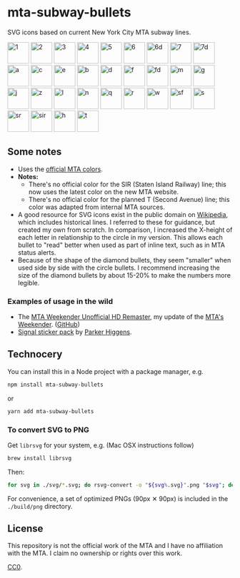 mta-subway-bullets
==================

SVG icons based on current New York City MTA subway lines.

<p>
<img src="https://unpkg.com/mta-subway-bullets@0.5.0/svg/1.svg" alt="1" width="48">
<img src="https://unpkg.com/mta-subway-bullets@0.5.0/svg/2.svg" alt="2" width="48">
<img src="https://unpkg.com/mta-subway-bullets@0.5.0/svg/3.svg" alt="3" width="48">
<img src="https://unpkg.com/mta-subway-bullets@0.5.0/svg/4.svg" alt="4" width="48">
<img src="https://unpkg.com/mta-subway-bullets@0.5.0/svg/5.svg" alt="5" width="48">
<img src="https://unpkg.com/mta-subway-bullets@0.5.0/svg/6.svg" alt="6" width="48">
<img src="https://unpkg.com/mta-subway-bullets@0.5.0/svg/6d.svg" alt="6d" width="48">
<img src="https://unpkg.com/mta-subway-bullets@0.5.0/svg/7.svg" alt="7" width="48">
<img src="https://unpkg.com/mta-subway-bullets@0.5.0/svg/7d.svg" alt="7d" width="48">
<img src="https://unpkg.com/mta-subway-bullets@0.5.0/svg/a.svg" alt="a" width="48">
<img src="https://unpkg.com/mta-subway-bullets@0.5.0/svg/c.svg" alt="c" width="48">
<img src="https://unpkg.com/mta-subway-bullets@0.5.0/svg/e.svg" alt="e" width="48">
<img src="https://unpkg.com/mta-subway-bullets@0.5.0/svg/b.svg" alt="b" width="48">
<img src="https://unpkg.com/mta-subway-bullets@0.5.0/svg/d.svg" alt="d" width="48">
<img src="https://unpkg.com/mta-subway-bullets@0.5.0/svg/f.svg" alt="f" width="48">
<img src="https://unpkg.com/mta-subway-bullets@0.5.0/svg/f.svg" alt="fd" width="48">
<img src="https://unpkg.com/mta-subway-bullets@0.5.0/svg/m.svg" alt="m" width="48">
<img src="https://unpkg.com/mta-subway-bullets@0.5.0/svg/g.svg" alt="g" width="48">
<img src="https://unpkg.com/mta-subway-bullets@0.5.0/svg/j.svg" alt="j" width="48">
<img src="https://unpkg.com/mta-subway-bullets@0.5.0/svg/z.svg" alt="z" width="48">
<img src="https://unpkg.com/mta-subway-bullets@0.5.0/svg/l.svg" alt="l" width="48">
<img src="https://unpkg.com/mta-subway-bullets@0.5.0/svg/n.svg" alt="n" width="48">
<img src="https://unpkg.com/mta-subway-bullets@0.5.0/svg/q.svg" alt="q" width="48">
<img src="https://unpkg.com/mta-subway-bullets@0.5.0/svg/r.svg" alt="r" width="48">
<img src="https://unpkg.com/mta-subway-bullets@0.5.0/svg/w.svg" alt="w" width="48">
<img src="https://unpkg.com/mta-subway-bullets@0.5.0/svg/sf.svg" alt="sf" width="48">
<img src="https://unpkg.com/mta-subway-bullets@0.5.0/svg/s.svg" alt="s" width="48">
<img src="https://unpkg.com/mta-subway-bullets@0.5.0/svg/sr.svg" alt="sr" width="48">
<img src="https://unpkg.com/mta-subway-bullets@0.5.0/svg/sir.svg" alt="sir" width="48">
<img src="https://unpkg.com/mta-subway-bullets@0.5.0/svg/h.svg" alt="h" width="48">
<img src="https://unpkg.com/mta-subway-bullets@0.5.0/svg/t.svg" alt="t" width="48">
</p>

## Some notes

* Uses the [official MTA colors](http://web.mta.info/developers/resources/line_colors.htm).
* __Notes:__
  * There's no official color for the SIR (Staten Island Railway) line; this now uses the latest color on the new MTA website.
  * There's no official color for the planned T (Second Avenue) line; this color was adapted from internal MTA sources.
* A good resource for SVG icons exist in the public domain on [Wikipedia](http://commons.wikimedia.org/wiki/New_York_City_Subway_bullets), which includes historical lines. I referred to these for guidance, but created my own from scratch. In comparison, I increased the X-height of each letter in relationship to the circle in my version. This allows each bullet to "read" better when used as part of inline text, such as in MTA status alerts.
* Because of the shape of the diamond bullets, they seem "smaller" when used side by side with the circle bullets. I recommend increasing the size of the diamond bullets by about 15-20% to make the numbers more legible.

### Examples of usage in the wild

* The [MTA Weekender Unofficial HD Remaster](https://weekender.netlify.com/), my update of the [MTA's Weekender](http://web.mta.info/weekender/servicestatus.html). ([GitHub](https://github.com/louh/weekender))
* [Signal sticker pack](https://signal.art/addstickers/#pack_id=14994fdf754d54904483a50523e4cfe2&pack_key=a607d7b07c3ca8626ea5f6dd51eefb8e7e9f05829d966aa496ea737ec04b525a) by [Parker Higgens](https://twitter.com/xor/status/1223413178253697025).


## Technocery

You can install this in a Node project with a package manager, e.g.

```sh
npm install mta-subway-bullets
```

or

```sh
yarn add mta-subway-bullets
```


### To convert SVG to PNG

Get `librsvg` for your system, e.g. (Mac OSX instructions follow)

```sh
brew install librsvg
```

Then:

```sh
for svg in ./svg/*.svg; do rsvg-convert -o "${svg%.svg}".png "$svg"; done
```

For convenience, a set of optimized PNGs (90px ✕ 90px) is included in the `./build/png` directory.

## License

This repository is not the official work of the MTA and I have no affiliation with the MTA. I claim no ownership or rights over this work.

[CC0](http://creativecommons.org/publicdomain/zero/1.0/).
